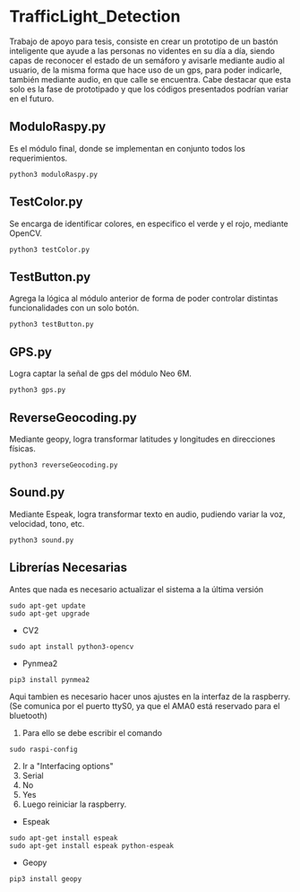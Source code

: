 # TrafficLight_Detection
Trabajo de apoyo para tesis, consiste en crear un prototipo de un bastón inteligente que ayude a las personas no videntes en su día a día, siendo capas de reconocer el estado de un semáforo y avisarle mediante audio al usuario, de la misma forma que hace uso de un gps, para poder indicarle, también mediante audio, en que calle se encuentra. Cabe destacar que esta solo es la fase de prototipado y que los códigos presentados podrían variar en el futuro.


## ModuloRaspy.py 
Es el módulo final, donde se implementan en conjunto todos los requerimientos.
~~~
python3 moduloRaspy.py
~~~

## TestColor.py
Se encarga de identificar colores, en especifico el verde y el rojo, mediante OpenCV.
~~~
python3 testColor.py
~~~

## TestButton.py
Agrega la lógica al módulo anterior de forma de poder controlar distintas funcionalidades con un solo botón.
~~~
python3 testButton.py
~~~

## GPS.py
Logra captar la señal de gps del módulo Neo 6M. 
~~~
python3 gps.py
~~~

## ReverseGeocoding.py
Mediante geopy, logra transformar latitudes y longitudes en direcciones físicas.
~~~
python3 reverseGeocoding.py
~~~

## Sound.py
Mediante Espeak, logra transformar texto en audio, pudiendo variar la voz, velocidad, tono, etc.
~~~
python3 sound.py
~~~

## Librerías Necesarias
Antes que nada es necesario actualizar el sistema a la última versión
~~~
sudo apt-get update
sudo apt-get upgrade
~~~

* CV2
~~~
sudo apt install python3-opencv
~~~

* Pynmea2
~~~
pip3 install pynmea2
~~~
Aqui tambien es necesario hacer unos ajustes en la interfaz de la raspberry. (Se comunica por el puerto ttyS0, ya que el AMA0 está reservado para el bluetooth)

1. Para ello se debe escribir el comando
~~~
sudo raspi-config
~~~

2. Ir a "Interfacing options"
3. Serial
4. No
5. Yes
6. Luego reiniciar la raspberry.

* Espeak
~~~
sudo apt-get install espeak
sudo apt-get install espeak python-espeak
~~~

* Geopy
~~~
pip3 install geopy
~~~
